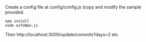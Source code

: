 Create a config file at config/config.js (copy and modify the sample provided.

```
npm install
node esToNeo.js
```

Then http://localhost:3000/update/commits?days=2 etc 
